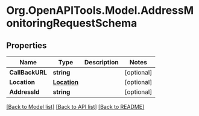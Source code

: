 
# Org.OpenAPITools.Model.AddressMonitoringRequestSchema

## Properties

Name | Type | Description | Notes
------------ | ------------- | ------------- | -------------
**CallBackURL** | **string** |  | [optional] 
**Location** | [**Location**](Location.md) |  | [optional] 
**AddressId** | **string** |  | [optional] 

[[Back to Model list]](../README.md#documentation-for-models)
[[Back to API list]](../README.md#documentation-for-api-endpoints)
[[Back to README]](../README.md)

